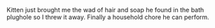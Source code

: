 Kitten just brought me the wad of hair and soap he found in the bath plughole so I threw it away. Finally a household chore he can perform.